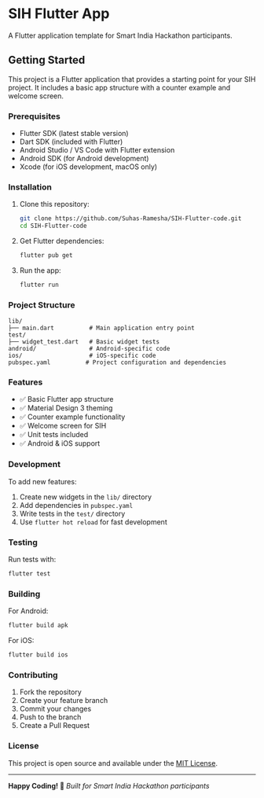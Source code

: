 # SIH Flutter App

A Flutter application template for Smart India Hackathon participants.

## Getting Started

This project is a Flutter application that provides a starting point for your SIH project. It includes a basic app structure with a counter example and welcome screen.

### Prerequisites

- Flutter SDK (latest stable version)
- Dart SDK (included with Flutter)
- Android Studio / VS Code with Flutter extension
- Android SDK (for Android development)
- Xcode (for iOS development, macOS only)

### Installation

1. Clone this repository:
   ```bash
   git clone https://github.com/Suhas-Ramesha/SIH-Flutter-code.git
   cd SIH-Flutter-code
   ```

2. Get Flutter dependencies:
   ```bash
   flutter pub get
   ```

3. Run the app:
   ```bash
   flutter run
   ```

### Project Structure

```
lib/
├── main.dart          # Main application entry point
test/
├── widget_test.dart   # Basic widget tests
android/               # Android-specific code
ios/                   # iOS-specific code
pubspec.yaml          # Project configuration and dependencies
```

### Features

- ✅ Basic Flutter app structure
- ✅ Material Design 3 theming
- ✅ Counter example functionality
- ✅ Welcome screen for SIH
- ✅ Unit tests included
- ✅ Android & iOS support

### Development

To add new features:

1. Create new widgets in the `lib/` directory
2. Add dependencies in `pubspec.yaml`
3. Write tests in the `test/` directory
4. Use `flutter hot reload` for fast development

### Testing

Run tests with:
```bash
flutter test
```

### Building

For Android:
```bash
flutter build apk
```

For iOS:
```bash
flutter build ios
```

### Contributing

1. Fork the repository
2. Create your feature branch
3. Commit your changes
4. Push to the branch
5. Create a Pull Request

### License

This project is open source and available under the [MIT License](LICENSE).

---

**Happy Coding! 🚀**
*Built for Smart India Hackathon participants*